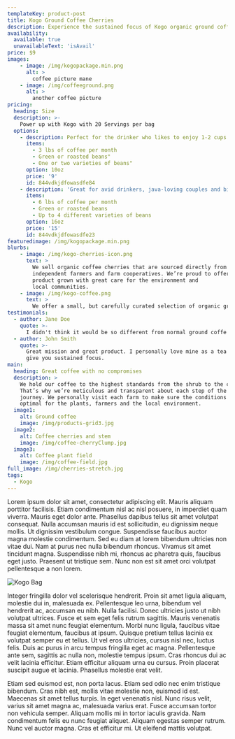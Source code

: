 ```yaml
---
templateKey: product-post
title: Kogo Ground Coffee Cherries
description: Experience the sustained focus of Kogo organic ground coffee cherries with our signature pouch. Whether you are tyring Kogo for the first time or a big fan, we have the right size bag for you.
availability:
  available: true
  unavailableText: 'isAvail'
price: $9
images:
    - image: /img/kogopackage.min.png
      alt: >
        coffee picture mane
    - image: /img/coffeeground.png
      alt: >
        another coffee picture
pricing:
  heading: Size
  description: >-
    Power up with Kogo with 20 Servings per bag
  options:
    - description: Perfect for the drinker who likes to enjoy 1-2 cups per day.
      items:
        - 3 lbs of coffee per month
        - Green or roasted beans"
        - One or two varieties of beans"
      option: 10oz
      price: '9'
      id: 844vdkjdfowasdfe84
    - description: 'Great for avid drinkers, java-loving couples and bigger crowds'
      items:
        - 6 lbs of coffee per month
        - Green or roasted beans
        - Up to 4 different varieties of beans
      option: 16oz
      price: '15'
      id: 844vdkjdfowasdfe23
featuredimage: /img/kogopackage.min.png
blurbs:
    - image: /img/kogo-cherries-icon.png
      text: >
        We sell organic coffee cherries that are sourced directly from
        independent farmers and farm cooperatives. We’re proud to offer a
        product grown with great care for the environment and
        local communities.
    - image: /img/kogo-coffee.png
      text: >
        We offer a small, but carefully curated selection of organic ground coffee cherries for every taste and level. You’ll find the natural energy boost refreshing and fall in love with Kogo.
testimonials:
  - author: Jane Doe
    quote: >-
      I didn't think it would be so different from normal ground coffe beans, but WOAH does the cherry pack a different punch. I love the fruity taste.
  - author: John Smith
    quote: >-
      Great mission and great product. I personally love mine as a tea and it truly does 
      give you sustained focus. 
main:
  heading: Great coffee with no compromises
  description: >
    We hold our coffee to the highest standards from the shrub to the cup.
    That’s why we’re meticulous and transparent about each step of the coffee’s
    journey. We personally visit each farm to make sure the conditions are
    optimal for the plants, farmers and the local environment.
  image1:
    alt: Ground coffee
    image: /img/products-grid3.jpg
  image2:
    alt: Coffee cherries and stem
    image: /img/coffee-cherryClump.jpg
  image3:
    alt: Coffee plant field
    image: /img/coffee-field.jpg
full_image: /img/cherries-stretch.jpg
tags:
  - Kogo
---
```

Lorem ipsum dolor sit amet, consectetur adipiscing elit. Mauris aliquam porttitor facilisis. Etiam condimentum nisl ac nisl posuere, in imperdiet quam viverra. Mauris eget dolor ante. Phasellus dapibus tellus sit amet volutpat consequat. Nulla accumsan mauris id est sollicitudin, eu dignissim neque mollis. Ut dignissim vestibulum congue. Suspendisse faucibus auctor magna molestie condimentum. Sed eu diam at lorem bibendum ultricies non vitae dui. Nam at purus nec nulla bibendum rhoncus. Vivamus sit amet tincidunt magna. Suspendisse nibh mi, rhoncus ac pharetra quis, faucibus eget justo. Praesent ut tristique sem. Nunc non est sit amet orci volutpat pellentesque a non lorem.



![Kogo Bag](/img/coffeeground.png "Kogo Grounds")

Integer fringilla dolor vel scelerisque hendrerit. Proin sit amet ligula aliquam, molestie dui in, malesuada ex. Pellentesque leo urna, bibendum vel hendrerit ac, accumsan eu nibh. Nulla facilisi. Donec ultricies justo ut nibh volutpat ultrices. Fusce et sem eget felis rutrum sagittis. Mauris venenatis massa sit amet nunc feugiat elementum. Morbi nunc ligula, faucibus vitae feugiat elementum, faucibus at ipsum. Quisque pretium tellus lacinia ex volutpat semper eu et tellus. Ut vel eros ultricies, cursus nisl nec, luctus felis. Duis ac purus in arcu tempus fringilla eget ac magna. Pellentesque ante sem, sagittis ac nulla non, molestie tempus ipsum. Cras rhoncus dui ac velit lacinia efficitur. Etiam efficitur aliquam urna eu cursus. Proin placerat suscipit augue et lacinia. Phasellus molestie erat velit.

Etiam sed euismod est, non porta lacus. Etiam sed odio nec enim tristique bibendum. Cras nibh est, mollis vitae molestie non, euismod id est. Maecenas sit amet tellus turpis. In eget venenatis nisl. Nunc risus velit, varius sit amet magna ac, malesuada varius erat. Fusce accumsan tortor non vehicula semper. Aliquam mollis mi in tortor iaculis gravida. Nam condimentum felis eu nunc feugiat aliquet. Aliquam egestas semper rutrum. Nunc vel auctor magna. Cras et efficitur mi. Ut eleifend mattis volutpat. 
